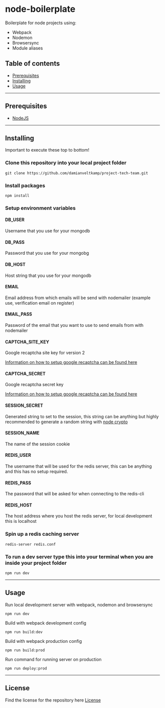 # node-boilerplate

Boilerplate for node projects using:

- Webpack
- Nodemon
- Browsersync
- Module aliases

## Table of contents

- [Prerequisites](#prerequisites)
- [Installing](#installing)
- [Usage](#usage)

---

## Prerequisites

- [NodeJS](https://nodejs.org/en/)

---

## Installing

Important to execute these top to bottom!

### Clone this repository into your local project folder

```
git clone https://github.com/damianveltkamp/project-tech-team.git
```

### Install packages

```
npm install
```

### Setup environment variables

#### DB_USER

Username that you use for your mongodb

#### DB_PASS

Password that you use for your mongobg

#### DB_HOST

Host string that you use for your mongodb

#### EMAIL

Email address from which emails will be send with nodemailer (example use, verification email on register)

#### EMAIL_PASS

Password of the email that you want to use to send emails from with nodemailer

#### CAPTCHA_SITE_KEY

Google recaptcha site key for version 2

[Information on how to setup google recaptcha can be found here](https://www.google.com/recaptcha/about/)

#### CAPTCHA_SECRET

Google recaptcha secret key

[Information on how to setup google recaptcha can be found here](https://www.google.com/recaptcha/about/)

#### SESSION_SECRET

Generated string to set to the session, this string can be anything but highly recommended to generate a random string with [node crypto](https://nodejs.org/api/crypto.html)

#### SESSION_NAME

The name of the session cookie

#### REDIS_USER

The username that will be used for the redis server, this can be anything and this has no setup required.

#### REDIS_PASS

The password that will be asked for when connecting to the redis-cli

#### REDIS_HOST

The host address where you host the redis server, for local development this is localhost

### Spin up a redis caching server

```
redis-server redis.conf
```

### To run a dev server type this into your terminal when you are inside your project folder

```
npm run dev
```

---

## Usage

Run local development server with webpack, nodemon and browsersync

```
npm run dev
```

Build with webpack development config

```
npm run build:dev
```

Build with webpack production config

```
npm run build:prod
```

Run command for running server on production

```
npm run deploy:prod
```

---

## License

Find the license for the repository here
[License](https://github.com/damianveltkamp/project-tech-team/blob/develop/LICENSE)
